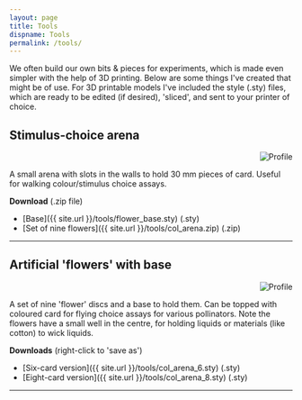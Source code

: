 ```yaml
---
layout: page
title: Tools
dispname: Tools
permalink: /tools/
---
```

We often build our own bits & pieces for experiments, which is made even simpler with the help of 3D printing. Below are some things I've created that might be of use. For 3D printable models I've included the style (.sty) files, which are ready to be edited (if desired), 'sliced', and sent to your printer of choice.

## Stimulus-choice arena  

<p align="right">
<img src="{{ site.baseurl }}/tools/col_arena.png" title="Profile" class="profile">  
</p>

A small arena with slots in the walls to hold 30 mm pieces of card. Useful for walking colour/stimulus choice assays.

**Download** (.zip file)
- [Base]({{ site.url }}/tools/flower_base.sty) (.sty)
- [Set of nine flowers]({{ site.url }}/tools/col_arena.zip) (.zip)
---

## Artificial 'flowers' with base

<p align="right">
<img src="{{ site.baseurl }}/tools/flowers.png" title="Profile" class="profile">  
</p>

A set of nine 'flower' discs and a base to hold them. Can be topped with coloured card for flying choice assays for various pollinators. Note the flowers have a small well in the centre, for holding liquids or materials (like cotton) to wick liquids. 

**Downloads** (right-click to 'save as')
- [Six-card version]({{ site.url }}/tools/col_arena_6.sty) (.sty)
- [Eight-card version]({{ site.url }}/tools/col_arena_8.sty) (.sty)

---